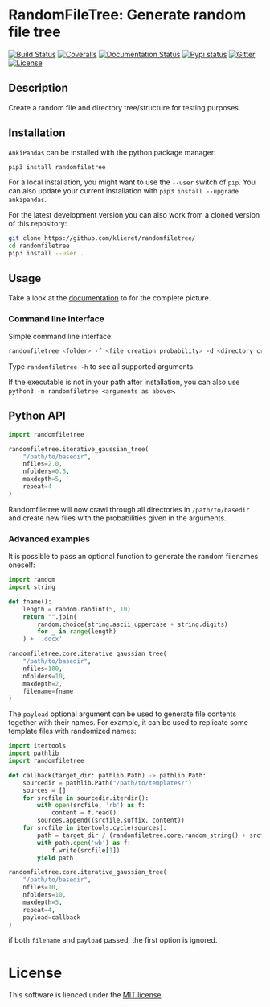 # RandomFileTree: Generate random file tree

[![Build
Status](https://travis-ci.org/klieret/RandomFileTree.svg?branch=master)](https://travis-ci.org/klieret/RandomFileTree)
[![Coveralls](https://coveralls.io/repos/github/klieret/RandomFileTree/badge.svg?branch=master)](https://coveralls.io/github/klieret/RandomFileTree?branch=master)
[![Documentation Status](https://readthedocs.org/projects/randomfiletree/badge/?version=latest)](https://randomfiletree.readthedocs.io/)
[![Pypi status](https://badge.fury.io/py/RandomFileTree.svg)](https://badge.fury.io/py/RandomFileTree)
[![Gitter](https://img.shields.io/gitter/room/RandomFileTree/community.svg)](https://gitter.im/RandomFileTree/community)
[![License](https://img.shields.io/github/license/klieret/RandomFileTree.svg)](https://github.com/klieret/RandomFileTree/blob/master/LICENSE.txt)

## Description

Create a random file and directory tree/structure for testing purposes.

## Installation

`AnkiPandas` can be installed with the python package manager:

```sh
pip3 install randomfiletree
```

For a local installation, you might want to use the `--user` switch of
`pip`. You can also update your current installation with
`pip3 install --upgrade ankipandas`.

For the latest development version you can also work from a cloned
version of this repository:

```sh
git clone https://github.com/klieret/randomfiletree/
cd randomfiletree
pip3 install --user .
```

## Usage
Take a look at the
[documentation](https://randomfiletree.readthedocs.io/) to for the
complete picture.

### Command line interface

Simple command line interface:

```sh
randomfiletree <folder> -f <file creation probability> -d <directory creation probability> -r <repeat>
```

Type `randomfiletree -h` to see all supported arguments.

If the executable is not in your path after installation, you can also
use `python3 -m randomfiletree <arguments as above>`.

## Python API

```python
import randomfiletree

randomfiletree.iterative_gaussian_tree(
    "/path/to/basedir",
    nfiles=2.0,
    nfolders=0.5,
    maxdepth=5,
    repeat=4
)
```

Randomfiletree will now crawl through all directories in
`/path/to/basedir` and create new files with the probabilities given in
the arguments.

### Advanced examples

It is possible to pass an optional function to generate the random
filenames oneself:

```python
import random
import string

def fname():
    length = random.randint(5, 10)
    return "".join(
        random.choice(string.ascii_uppercase + string.digits)
        for _ in range(length)
    ) + '.docx'

randomfiletree.core.iterative_gaussian_tree(
    "/path/to/basedir",
    nfiles=100,
    nfolders=10,
    maxdepth=2,
    filename=fname
)
```

The `payload` optional argument can be used to generate file contents
together with their names. For example, it can be used to replicate some
template files with randomized names:

```python
import itertools
import pathlib
import randomfiletree

def callback(target_dir: pathlib.Path) -> pathlib.Path:
    sourcedir = pathlib.Path("/path/to/templates/")
    sources = []
    for srcfile in sourcedir.iterdir():
        with open(srcfile, 'rb') as f:
            content = f.read()
        sources.append((srcfile.suffix, content))
    for srcfile in itertools.cycle(sources):
        path = target_dir / (randomfiletree.core.random_string() + srcfile[0])
        with path.open('wb') as f:
            f.write(srcfile[1])
        yield path

randomfiletree.core.iterative_gaussian_tree(
    "/path/to/basedir",
    nfiles=10,
    nfolders=10,
    maxdepth=5,
    repeat=4,
    payload=callback
)
```

if both `filename` and `payload` passed, the first option is ignored.

License
=======

This software is lienced under the [MIT
license](https://github.com/klieret/ankipandas/blob/master/LICENSE.txt).
